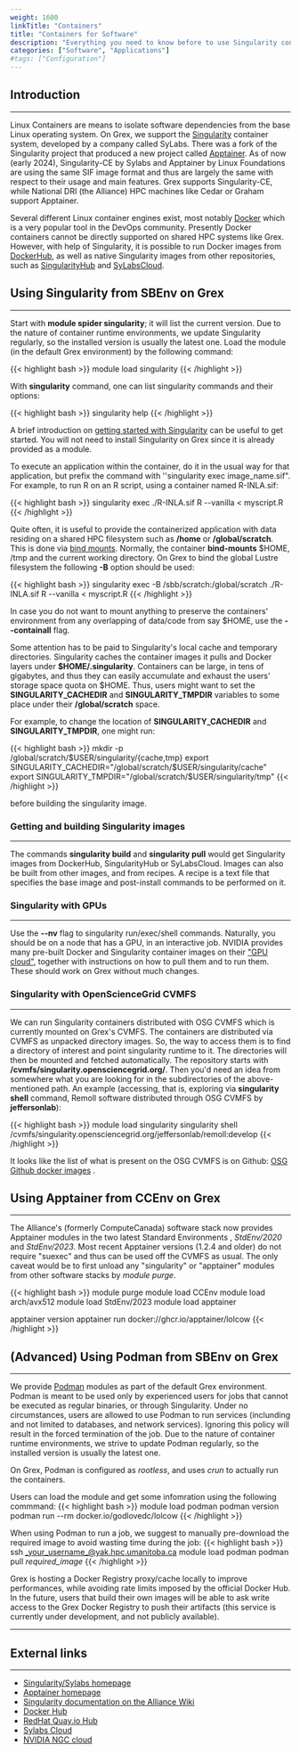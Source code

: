 ```yaml
---
weight: 1600
linkTitle: "Containers"
title: "Containers for Software"
description: "Everything you need to know before to use Singularity containers"
categories: ["Software", "Applications"]
#tags: ["Configuration"]
---
```


## Introduction
---

Linux Containers are means to isolate software dependencies from the base Linux operating system. 
On Grex, we support the [Singularity](https://sylabs.io/guides/3.11/user-guide/) container system, developed by a company called SyLabs. 
There was a fork of the Singularity project that produced a new project called [Apptainer](https://apptainer.org/). 
As of now (early 2024), Singularity-CE by Sylabs and Apptainer by Linux Foundations are using the same SIF image format and thus are largely the same with respect to their usage and main features.
Grex supports Singularity-CE, while National DRI (the Alliance) HPC machines like Cedar or Graham support Apptainer. 

Several different Linux container engines exist, most notably [Docker](https://www.docker.com) which is a very popular tool in the DevOps community. Presently Docker containers cannot be directly supported on shared HPC systems like Grex. However, with help of Singularity, it is possible to run Docker images from [DockerHub](https://hub.docker.com/), as well as native Singularity images from other repositories, such as [SingularityHub](https://singularity-hub.org/) and [SyLabsCloud](https://cloud.sylabs.io/home).

## Using Singularity from SBEnv on Grex
---

Start with __module spider singularity__; it will list the current version. Due to the nature of container runtime environments, we update Singularity regularly, so the installed version is usually the latest one. Load the module (in the default Grex environment) by the following command:

{{< highlight bash >}}
module load singularity
{{< /highlight >}}

With **singularity** command, one can list singularity commands and their options:

{{< highlight bash >}}
singularity help
{{< /highlight >}}

A brief introduction on [getting started with Singularity](https://sylabs.io/guides/3.5/user-guide/quick_start.html) can be useful to get started. You will not need to install Singularity on Grex since it is already provided as a module.

To execute an application within the container, do it in the usual way for that application, but prefix the command with ''singularity exec image_name.sif". For example, to run R on an R script, using a container named R-INLA.sif:

{{< highlight bash >}}
singularity exec ./R-INLA.sif R --vanilla < myscript.R
{{< /highlight >}}
 
Quite often, it is useful to provide the containerized application with data residing on a shared HPC filesystem such as __/home__ or __/global/scratch__. This is done via [bind mounts](https://sylabs.io/guides/3.5/user-guide/bind_paths_and_mounts.html). Normally, the container **bind-mounts** $HOME, /tmp and the current working directory. On Grex to bind the global Lustre filesystem the following __-B__ option should be used:

{{< highlight bash >}}
singularity exec -B /sbb/scratch:/global/scratch ./R-INLA.sif R --vanilla < myscript.R
{{< /highlight >}}

In case you do not want to mount anything to preserve the containers' environment from any overlapping of data/code from say $HOME, use the __-\-containall__ flag.

Some attention has to be paid to Singularity's local cache and temporary directories. Singularity caches the container images it pulls and Docker layers under __$HOME/.singularity__. Containers can be large, in tens of gigabytes, and thus they can easily accumulate and exhaust the users' storage space quota on $HOME. Thus, users might want to set the __SINGULARITY_CACHEDIR__ and __SINGULARITY_TMPDIR__ variables to some place under their __/global/scratch__ space.

For example, to change the location of __SINGULARITY_CACHEDIR__ and __SINGULARITY_TMPDIR__, one might run:

{{< highlight bash >}}
mkdir -p /global/scratch/$USER/singularity/{cache,tmp}
export SINGULARITY_CACHEDIR="/global/scratch/$USER/singularity/cache"
export SINGULARITY_TMPDIR="/global/scratch/$USER/singularity/tmp"
{{< /highlight >}}

before building the singularity image.

### Getting and building Singularity images
---

The commands **singularity build** and **singularity pull** would get Singularity images from DockerHub, SingularityHub or SyLabsCloud. Images can also be built from other images, and from recipes. A recipe is a text file that specifies the base image and post-install commands to be performed on it.

### Singularity with GPUs
---

Use the __-\-nv__ flag to singularity run/exec/shell commands. Naturally, you should be on a node that has a GPU, in an interactive job. NVIDIA provides many pre-built Docker and Singularity container images on their ["GPU cloud"](https://ngc.nvidia.com/), together with instructions on how to pull them and to run them. These should work on Grex without much changes.

### Singularity with OpenScienceGrid CVMFS
---

We can run Singularity containers distributed with OSG CVMFS which is currently mounted on Grex's CVMFS. The containers are distributed via CVMFS as unpacked directory images. So, the way to access them is to find a directory of interest and point singularity runtime to it. The directories will then be mounted and fetched automatically. The repository starts with __/cvmfs/singularity.opensciencegrid.org/__. Then you'd need an idea from somewhere what you are looking for in the subdirectories of the above-mentioned path. An example (accessing, that is, exploring via __singularity shell__ command, Remoll software distributed through OSG CVMFS by __jeffersonlab__):

{{< highlight bash >}}
module load singularity
singularity shell /cvmfs/singularity.opensciencegrid.org/jeffersonlab/remoll\:develop
{{< /highlight >}}

It looks like the list of what is present on the OSG CVMFS is on Github: [OSG Github docker images](https://github.com/opensciencegrid/cvmfs-singularity-sync/blob/master/docker_images.txt) .

## Using Apptainer from CCEnv on Grex
---
The Alliance's (formerly ComputeCanada) software stack now provides Apptainer modules in the two latest Standard Environments , _StdEnv/2020_ and _StdEnv/2023_. Most recent Apptainer versions (1.2.4 and older) do not require "suexec" and thus can be used off the CVMFS as usual. The only caveat would be to first unload any "singularity" or "apptainer" modules from other software stacks by _module purge_. 

{{< highlight bash >}}
module purge
module load CCEnv
module load arch/avx512 
module load StdEnv/2023
module load apptainer

apptainer version
apptainer run docker://ghcr.io/apptainer/lolcow
{{< /highlight >}}

## (Advanced) Using Podman from SBEnv on Grex
---
We provide [Podman](https://podman.io/) modules as part of the default Grex environment. Podman is meant to be used only by experienced users for jobs that cannot be executed as regular binaries, or through Singularity.
Under no circumstances, users are allowed to use Podman to run services (inclunding and not limited to databases, and network services). Ignoring this policy will result in the forced termination of the job.
Due to the nature of container runtime environments, we strive to update Podman regularly, so the installed version is usually the latest one.

On Grex, Podman is configured as _rootless_, and uses _crun_ to actually run the containers.

Users can load the module and get some infomration using the following commmand:
{{< highlight bash >}}
module load podman
podman version
podman run --rm docker.io/godlovedc/lolcow
{{< /highlight >}}

When using Podman to run a job, we suggest to manually pre-download the required image to avoid wasting time during the job:
{{< highlight bash >}}
ssh _your_username_@yak.hpc.umanitoba.ca
module load podman
podman pull _required_image_
{{< /highlight >}}

Grex is hosting a Docker Registry proxy/cache locally to improve performances, while avoiding rate limits imposed by the official Docker Hub.
In the future, users that build their own images will be able to ask write access to the Grex Docker Registry to push their artifacts (this service is currently under development, and not publicly available).

---

## External links
---

 * [Singularity/Sylabs homepage](https://sylabs.io)
 * [Apptainer homepage](https://apptainer.org/)
 * [Singularity documentation on the Alliance Wiki](https://docs.alliancecan.ca/wiki/Singularity) 
 * [Docker Hub](https://hub.docker.com)
 * [RedHat Quay.io Hub](https://quay.io/search)
 * [Sylabs Cloud](https://cloud.sylabs.io/builder)
 * [NVIDIA NGC cloud](https://ngc.nvidia.com/)

<!-- {{< treeview display="tree" />}} -->

<!-- Changes and update:
* Last reviewed on: Apr 30, 2024.
-->
